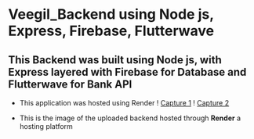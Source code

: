 # Veegil_Backend using Node js, Express, Firebase, Flutterwave
## This Backend was built using Node js, with Express layered with Firebase for Database and Flutterwave for Bank API

- This application was hosted using Render
! [Capture 1](https://github.com/somate10000/Veegil_Backend/assets/98242447/175eaa40-8007-412e-9b23-a17faec62284)
! [Capture 2](https://github.com/somate10000/Veegil_Backend/assets/98242447/fb33d66e-64e2-4bf0-b689-054d40149e49)

- This is the image of the uploaded backend hosted through **Render** a hosting platform
